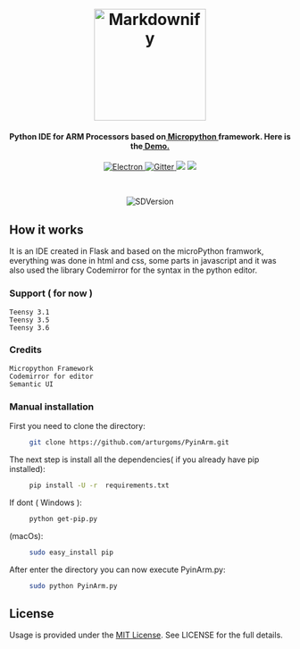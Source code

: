 

<h1 align="center">
  <br>
  <a href="https://github.com/arturgoms/PyinArm"><img src="https://dl.dropboxusercontent.com/s/gn4o8r5lwsaibyl/pyinarm_blue_arrow.png?dl=0" alt="Markdownify" width="200"></a>
  <br>
</h1>

<h4 align="center">Python IDE for ARM Processors based on<a href="https://github.com/micropython/micropython" target="_blank"> Micropython </a>framework. Here is the<a href="https://pyinarm.herokuapp.com/" target="_blank"> Demo. </a> </h4>

<p align="center">
  <a href="https://github.com/arturgoms/PyinArm">
    <img src="https://img.shields.io/badge/IDE-Python-brightgreen.svg" alt="Electron">
  </a>
  <a href="https://github.com/arturgoms/PyinArm/wiki">
    <img src="https://img.shields.io/badge/release-82%25-green.svg"
         alt="Gitter">
  </a>
  <a href="https://www.python.org/download/releases/2.7/"><img src="https://img.shields.io/badge/python-2.7-blue.svg"></a>

  <a href="https://www.paypal.me/t">
    <img src="https://img.shields.io/badge/$-donate-ff69b4.svg?maxAge=2592000&amp;style=flat">
  </a>
</p>
<br>

<p align="center">
 <img src="https://dl.dropboxusercontent.com/s/za2scs6mfhyf5xe/pyrmGrid.png?dl=0" alt="SDVersion"/>
</p>



## How it works

It is an IDE created in Flask and based on the microPython framwork, everything was done in html and css, some parts in javascript and it was also used the library Codemirror for the syntax in the python editor.

### Support ( for now )

	Teensy 3.1
    Teensy 3.5
    Teensy 3.6
    
### Credits
	Micropython Framework
	Codemirror for editor 
	Semantic UI
 
### Manual installation


 First you need to clone the directory:
 ```bash
      git clone https://github.com/arturgoms/PyinArm.git
 ```
The next step is install all the dependencies( if you already have pip installed):
 ```bash
      pip install -U -r  requirements.txt
 ```
If dont ( Windows ):
 ```bash
      python get-pip.py
 ```
(macOs):

 ```bash
      sudo easy_install pip
 ```
 After enter the directory you can now execute PyinArm.py:
 ```bash
      sudo python PyinArm.py
 ```


## License
Usage is provided under the [MIT License](http://opensource.org/licenses/mit-license.php). See LICENSE for the full details.
